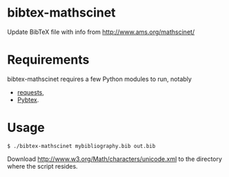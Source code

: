 # bibtex-mathscinet

Update BibTeX file with info from http://www.ams.org/mathscinet/

# Requirements

bibtex-mathscinet requires a few Python modules to run, notably

* [requests](http://docs.python-requests.org/en/latest/),
* [Pybtex](http://pybtex.sourceforge.net/).


# Usage
```
$ ./bibtex-mathscinet mybibliography.bib out.bib
```
Download http://www.w3.org/Math/characters/unicode.xml to the directory where the script resides.
